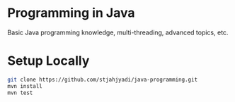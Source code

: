 # Programming in Java
Basic Java programming knowledge, multi-threading, advanced topics, etc.

# Setup Locally
```bash
git clone https://github.com/stjahjyadi/java-programming.git
mvn install
mvn test
```